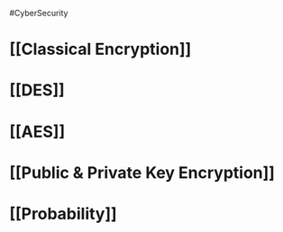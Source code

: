 #CyberSecurity 
# [[Classical Encryption]]
# [[DES]]
# [[AES]]
# [[Public & Private Key Encryption]]
# [[Probability]]